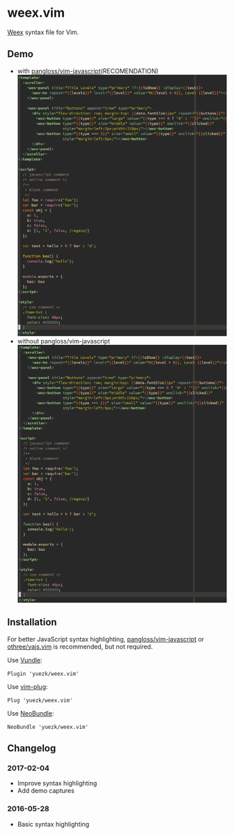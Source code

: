 # weex.vim
[Weex][] syntax file for Vim.

## Demo

* with [pangloss/vim-javascript][js](RECOMENDATION)
    ![capture-with-vim-javascript.png](capture-with-vim-javascript.png)
* without pangloss/vim-javascript
    ![capture.png](capture.png)

## Installation

For better JavaScript syntax highlighting, [pangloss/vim-javascript][js] or 
[othree/yajs.vim][yajs] is recommended, but not required.

Use [Vundle][vundle]:

```
Plugin 'yuezk/weex.vim'
```

Use [vim-plug][plug]:

```
Plug 'yuezk/weex.vim'
```

Use [NeoBundle][bundle]:

```
NeoBundle 'yuezk/weex.vim'
```

## Changelog

### 2017-02-04

- Improve syntax highlighting
- Add demo captures

### 2016-05-28

- Basic syntax highlighting

[Weex]: http://alibaba.github.io/weex/
[vundle]: https://github.com/gmarik/vundle
[plug]: https://github.com/junegunn/vim-plug
[bundle]: https://github.com/Shougo/neobundle.vim
[js]: https://github.com/pangloss/vim-javascript
[yajs]: https://github.com/othree/yajs.vim

